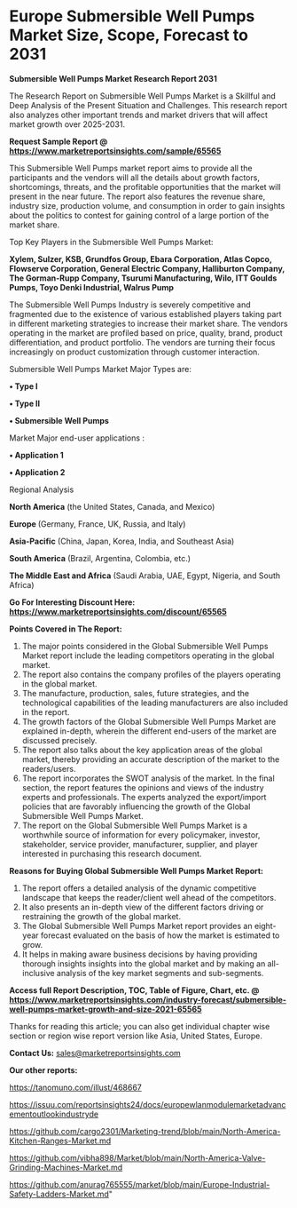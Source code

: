 # Europe Submersible Well Pumps Market Size, Scope, Forecast to 2031

<strong>Submersible Well Pumps Market Research Report 2031</strong>

The Research Report on Submersible Well Pumps Market is a Skillful and Deep Analysis of the Present Situation and Challenges. This research report also analyzes other important trends and market drivers that will affect market growth over 2025-2031.

<strong>Request Sample Report @ <a href=https://www.marketreportsinsights.com/sample/65565>https://www.marketreportsinsights.com/sample/65565</a></strong>

This Submersible Well Pumps market report aims to provide all the participants and the vendors will all the details about growth factors, shortcomings, threats, and the profitable opportunities that the market will present in the near future. The report also features the revenue share, industry size, production volume, and consumption in order to gain insights about the politics to contest for gaining control of a large portion of the market share.

Top Key Players in the Submersible Well Pumps Market:

<strong>Xylem, Sulzer, KSB, Grundfos Group, Ebara Corporation, Atlas Copco, Flowserve Corporation, General Electric Company, Halliburton Company, The Gorman-Rupp Company, Tsurumi Manufacturing, Wilo, ITT Goulds Pumps, Toyo Denki Industrial, Walrus Pump</strong>

The Submersible Well Pumps Industry is severely competitive and fragmented due to the existence of various established players taking part in different marketing strategies to increase their market share. The vendors operating in the market are profiled based on price, quality, brand, product differentiation, and product portfolio. The vendors are turning their focus increasingly on product customization through customer interaction.

Submersible Well Pumps Market Major Types are:

<strong>• Type I

• Type II

• Submersible Well Pumps</strong>

Market Major end-user applications :

<strong>• Application 1

• Application 2</strong>

Regional Analysis

</u><strong><b>North America</b></strong> (the United States, Canada, and Mexico)

<strong><b>Europe </b></strong>(Germany, France, UK, Russia, and Italy)

<strong><b>Asia-Pacific</b></strong> (China, Japan, Korea, India, and Southeast Asia)

<strong><b>South America</b></strong> (Brazil, Argentina, Colombia, etc.)

<strong><b>The Middle East and Africa</b></strong> (Saudi Arabia, UAE, Egypt, Nigeria, and South Africa)

<strong>Go For Interesting Discount Here: <a href=https://www.marketreportsinsights.com/discount/65565>https://www.marketreportsinsights.com/discount/65565</a></strong>

<strong>Points Covered in The Report:</strong>
<ol>
  <li>The major points considered in the Global Submersible Well Pumps Market report include the leading competitors operating in the global market.</li>
  <li>The report also contains the company profiles of the players operating in the global market.</li>
  <li>The manufacture, production, sales, future strategies, and the technological capabilities of the leading manufacturers are also included in the report.</li>
  <li>The growth factors of the Global Submersible Well Pumps Market are explained in-depth, wherein the different end-users of the market are discussed precisely.</li>
  <li>The report also talks about the key application areas of the global market, thereby providing an accurate description of the market to the readers/users.</li>
  <li>The report incorporates the SWOT analysis of the market. In the final section, the report features the opinions and views of the industry experts and professionals. The experts analyzed the export/import policies that are favorably influencing the growth of the Global Submersible Well Pumps Market.</li>
  <li>The report on the Global Submersible Well Pumps Market is a worthwhile source of information for every policymaker, investor, stakeholder, service provider, manufacturer, supplier, and player interested in purchasing this research document.</li>
</ol>
<strong>Reasons for Buying Global Submersible Well Pumps Market Report:</strong>

<ol>
  <li>The report offers a detailed analysis of the dynamic competitive landscape that keeps the reader/client well ahead of the competitors.</li>
  <li>It also presents an in-depth view of the different factors driving or restraining the growth of the global market.</li>
  <li>The Global Submersible Well Pumps Market report provides an eight-year forecast evaluated on the basis of how the market is estimated to grow.</li>
  <li>It helps in making aware business decisions by having providing thorough insights insights into the global market and by making an all-inclusive analysis of the key market segments and sub-segments.</li>
</ol>
<strong>Access full Report Description, TOC, Table of Figure, Chart, etc. @ <a href=https://www.marketreportsinsights.com/industry-forecast/submersible-well-pumps-market-growth-and-size-2021-65565>https://www.marketreportsinsights.com/industry-forecast/submersible-well-pumps-market-growth-and-size-2021-65565</a></strong>


Thanks for reading this article; you can also get individual chapter wise section or region wise report version like Asia, United States, Europe.

<strong>Contact Us:</strong>
sales@marketreportsinsights.com

<strong>Our other reports:</strong>

<a href=https://tanomuno.com/illust/468667>https://tanomuno.com/illust/468667</a>

<a href=https://issuu.com/reportsinsights24/docs/europewlanmodulemarketadvancementoutlookindustryde>https://issuu.com/reportsinsights24/docs/europewlanmodulemarketadvancementoutlookindustryde</a>

<a href=https://github.com/cargo2301/Marketing-trend/blob/main/North-America-Kitchen-Ranges-Market.md>https://github.com/cargo2301/Marketing-trend/blob/main/North-America-Kitchen-Ranges-Market.md</a>

<a href=https://github.com/vibha898/Market/blob/main/North-America-Valve-Grinding-Machines-Market.md>https://github.com/vibha898/Market/blob/main/North-America-Valve-Grinding-Machines-Market.md</a>

<a href=https://github.com/anurag765555/market/blob/main/Europe-Industrial-Safety-Ladders-Market.md>https://github.com/anurag765555/market/blob/main/Europe-Industrial-Safety-Ladders-Market.md</a>"

